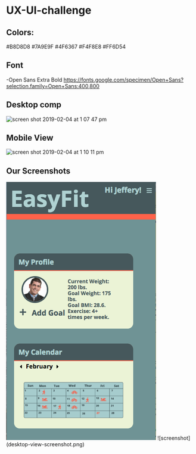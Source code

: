 # UX-UI-challenge
## Colors:
  #B8D8D8
  #7A9E9F
  #4F6367
  #F4F8E8
  #FF6D54

## Font
  -Open Sans Extra Bold
  https://fonts.google.com/specimen/Open+Sans?selection.family=Open+Sans:400,800
  
## Desktop comp
![screen shot 2019-02-04 at 1 07 47 pm](https://user-images.githubusercontent.com/37079656/52236523-52b68c00-2884-11e9-8041-8a74487dc1c9.png)

## Mobile View
![screen shot 2019-02-04 at 1 10 11 pm](https://user-images.githubusercontent.com/37079656/52236470-2e5aaf80-2884-11e9-9338-af097850640b.png)

## Our Screenshots
![screenshot](mobile-screenshot.png)
![screenshot] (desktop-view-screenshot.png)

